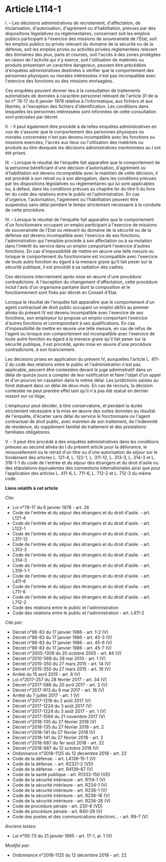 # Article L114-1

I. – Les décisions administratives de recrutement, d'affectation, de titularisation, d'autorisation, d'agrément ou
d'habilitation, prévues par des dispositions législatives ou réglementaires, concernant soit les emplois publics participant
à l'exercice des missions de souveraineté de l'Etat, soit les emplois publics ou privés relevant du domaine de la sécurité ou
de la défense, soit les emplois privés ou activités privées réglementées relevant des domaines des jeux, paris et courses,
soit l'accès à des zones protégées en raison de l'activité qui s'y exerce, soit l'utilisation de matériels ou produits
présentant un caractère dangereux, peuvent être précédées d'enquêtes administratives destinées à vérifier que le comportement
des personnes physiques ou morales intéressées n'est pas incompatible avec l'exercice des fonctions ou des missions
envisagées.

Ces enquêtes peuvent donner lieu à la consultation de traitements automatisés de données à caractère personnel relevant de
l'article 31 de la loi n° 78-17 du 6 janvier 1978 relative à l'informatique, aux fichiers et aux libertés, à l'exception des
fichiers d'identification. Les conditions dans lesquelles les personnes intéressées sont informées de cette consultation sont
précisées par décret.

II. – Il peut également être procédé à de telles enquêtes administratives en vue de s'assurer que le comportement des
personnes physiques ou morales concernées n'est pas devenu incompatible avec les fonctions ou missions exercées, l'accès aux
lieux ou l'utilisation des matériels ou produits au titre desquels les décisions administratives mentionnées au I ont été
prises.

III. – Lorsque le résultat de l'enquête fait apparaître que le comportement de la personne bénéficiant d'une décision
d'autorisation, d'agrément ou d'habilitation est devenu incompatible avec le maintien de cette décision, il est procédé à son
retrait ou à son abrogation, dans les conditions prévues par les dispositions législatives ou réglementaires qui lui sont
applicables ou, à défaut, dans les conditions prévues au chapitre Ier du titre II du livre Ier du code des relations entre le
public et l'administration. En cas d'urgence, l'autorisation, l'agrément ou l'habilitation peuvent être suspendus sans délai
pendant le temps strictement nécessaire à la conduite de cette procédure.

IV. – Lorsque le résultat de l'enquête fait apparaître que le comportement d'un fonctionnaire occupant un emploi participant
à l'exercice de missions de souveraineté de l'Etat ou relevant du domaine de la sécurité ou de la défense est devenu
incompatible avec l'exercice de ses fonctions, l'administration qui l'emploie procède à son affectation ou à sa mutation dans
l'intérêt du service dans un emploi comportant l'exercice d'autres fonctions. En cas d'impossibilité de mettre en œuvre une
telle mesure ou lorsque le comportement du fonctionnaire est incompatible avec l'exercice de toute autre fonction eu égard à
la menace grave qu'il fait peser sur la sécurité publique, il est procédé à sa radiation des cadres.

Ces décisions interviennent après mise en œuvre d'une procédure contradictoire. A l'exception du changement d'affectation,
cette procédure inclut l'avis d'un organisme paritaire dont la composition et le fonctionnement sont fixés par décret en
Conseil d'Etat.

Lorsque le résultat de l'enquête fait apparaître que le comportement d'un agent contractuel de droit public occupant un
emploi défini au premier alinéa du présent IV est devenu incompatible avec l'exercice de ses fonctions, son employeur lui
propose un emploi comportant l'exercice d'autres fonctions et correspondant à ses qualifications. En cas d'impossibilité de
mettre en œuvre une telle mesure, en cas de refus de l'agent ou lorsque son comportement est incompatible avec l'exercice de
toute autre fonction eu égard à la menace grave qu'il fait peser sur la sécurité publique, il est procédé, après mise en
œuvre d'une procédure contradictoire, à son licenciement.

Les décisions prises en application du présent IV, auxquelles l'article L. 411-2 du code des relations entre le public et
l'administration n'est pas applicable, peuvent être contestées devant le juge administratif dans un délai de quinze jours à
compter de leur notification et faire l'objet d'un appel et d'un pourvoi en cassation dans le même délai. Les juridictions
saisies au fond statuent dans un délai de deux mois. En cas de recours, la décision contestée ne peut prendre effet tant
qu'il n'a pas été statué en dernier ressort sur ce litige.

L'employeur peut décider, à titre conservatoire, et pendant la durée strictement nécessaire à la mise en œuvre des suites
données au résultat de l'enquête, d'écarter sans délai du service le fonctionnaire ou l'agent contractuel de droit public,
avec maintien de son traitement, de l'indemnité de résidence, du supplément familial de traitement et des prestations
familiales obligatoires.

V. – Il peut être procédé à des enquêtes administratives dans les conditions prévues au second alinéa du I du présent article
pour la délivrance, le renouvellement ou le retrait d'un titre ou d'une autorisation de séjour sur le fondement des articles
L. 121-4, L. 122-1, L. 311-12, L. 313-3, L. 314-3 et L. 316-1-1 du code de l'entrée et du séjour des étrangers et du droit
d'asile ou des stipulations équivalentes des conventions internationales ainsi que pour l'application des articles L. 411-6,
L. 711-6, L. 712-2 et L. 712-3 du même code.

**Liens relatifs à cet article**

_Cite_:

  - Loi n°78-17 du 6 janvier 1978 - art. 26
  - Code de l'entrée et du séjour des étrangers et du droit d'asile. - art. L121-4
  - Code de l'entrée et du séjour des étrangers et du droit d'asile. - art. L122-1
  - Code de l'entrée et du séjour des étrangers et du droit d'asile. - art. L311-12
  - Code de l'entrée et du séjour des étrangers et du droit d'asile. - art. L313-3
  - Code de l'entrée et du séjour des étrangers et du droit d'asile. - art. L314-3
  - Code de l'entrée et du séjour des étrangers et du droit d'asile. - art. L316-1-1
  - Code de l'entrée et du séjour des étrangers et du droit d'asile. - art. L411-6
  - Code de l'entrée et du séjour des étrangers et du droit d'asile. - art. L711-6
  - Code de l'entrée et du séjour des étrangers et du droit d'asile. - art. L712-2
  - Code des relations entre le public et l'administration
  - Code des relations entre le public et l'administration - art. L411-2

_Cité par_:

  - Décret n°86-83 du 17 janvier 1986 - art. 1-2 (V)
  - Décret n°86-83 du 17 janvier 1986 - art. 45-3 (V)
  - Décret n°86-83 du 17 janvier 1986 - art. 45-6 (V)
  - Décret n°86-83 du 17 janvier 1986 - art. 45-7 (V)
  - Décret n°2005-1309 du 20 octobre 2005 - art. 84 (V)
  - Décret n°2010-569  du 28 mai 2010 - art. 1 (V)
  - Décret n°2015-350 du 27 mars 2015 - art. 14 (V)
  - Décret n°2015-350 du 27 mars 2015 - art. 19 (V)
  - Arrêté du 15 avril 2015 - art. 8 (V)
  - Loi n°2017-257 du 28 février 2017 - art. 34 (V)
  - Décret n°2017-588 du 20 avril 2017 - art. 3 (V)
  - Décret n°2017-913 du 9 mai 2017 - art. 16 (V)
  - Arrêté du 7 juillet 2017 - art. 1 (V)
  - Décret n°2017-1219 du 2 août 2017 (V)
  - Décret n°2017-1224 du 3 août 2017 (V)
  - Décret n°2017-1224 du 3 août 2017 - art. 1 (V)
  - Décret n°2017-1594 du 21 novembre 2017 (V)
  - Décret n°2018-135 du 27 février 2018 (V)
  - Décret n°2018-135 du 27 février 2018 - art. 2
  - Décret n°2018-141 du 27 février 2018 (V)
  - Décret n°2018-141 du 27 février 2018 - art. 2
  - Décret n°2018-687 du 1er août 2018 - art. 22
  - Décret n°2018-887 du 12 octobre 2018 (V)
  - Ordonnance n°2018-1125 du 12 décembre 2018 - art. 22
  - Code de la défense. - art. L4139-15-1 (V)
  - Code de la défense. - art. R2321-2 (VD)
  - Code de la défense. - art. R4139-67 (V)
  - Code de la santé publique - art. R1333-150 (VD)
  - Code de la sécurité intérieure - art. R114-1 (V)
  - Code de la sécurité intérieure - art. R234-1 (V)
  - Code de la sécurité intérieure - art. R236-1 (V)
  - Code de la sécurité intérieure - art. R236-16 (V)
  - Code de la sécurité intérieure - art. R236-26 (V)
  - Code de procédure pénale - art. 230-8 (VD)
  - Code de procédure pénale - art. R40-29 (V)
  - Code des postes et des communications électroni... - art. R9-7 (V)

_Anciens textes_:

  - Loi n°95-73 du 21 janvier 1995 - art. 17-1, al. 1 (V)

_Modifié par_:

  - Ordonnance n°2018-1125 du 12 décembre 2018 - art. 22
